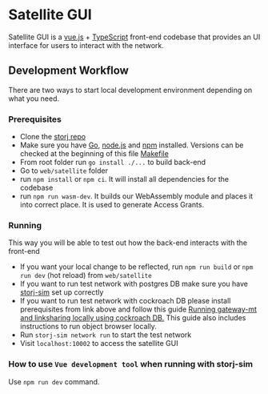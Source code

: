 # Satellite GUI

Satellite GUI is a [vue.js](https://vuejs.org/) + [TypeScript](https://www.typescriptlang.org/) front-end codebase that provides an UI interface for users to interact with the network.

## Development Workflow

There are two ways to start local development environment depending on what you need.

### Prerequisites

- Clone the [storj repo](https://github.com/storj/storj)
- Make sure you have [Go](https://go.dev/doc/install), [node.js](https://nodejs.org/en/) and [npm](https://www.npmjs.com/get-npm) installed. Versions can be checked at the beginning of this file [Makefile](https://github.com/storj/storj/blob/main/Makefile)
- From root folder run `go install ./...` to build back-end 
- Go to `web/satellite` folder
- run `npm install` or `npm ci`. It will install all dependencies for the codebase
- run `npm run wasm-dev`. It builds our WebAssembly module and places it into correct place. It is used to generate Access Grants.

### Running

This way you will be able to test out how the back-end interacts with the front-end

- If you want your local change to be reflected, run `npm run build` or `npm run dev` (hot reload) from `web/satellite`
- If you want to run test network with postgres DB make sure you have [storj-sim](https://github.com/storj/storj/wiki/Test-network) set up correctly
- If you want to run test network with cockroach DB please install prerequisites from link above and follow this guide
  [Running gateway-mt and linksharing locally using cockroach DB.](https://storjlabs.atlassian.net/wiki/spaces/ENG/pages/1587740718/Running+linksharing+locally)
  This guide also includes instructions to run object browser locally.
- Run `storj-sim network run` to start the test network
- Visit `localhost:10002` to access the satellite GUI

### How to use `Vue development tool` when running with storj-sim

Use `npm run dev` command.
